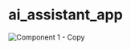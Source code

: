 # ai_assistant_app

![Component 1 - Copy](https://github.com/user-attachments/assets/d67b26b4-34d8-412c-8bb0-ff759eb381f6)
